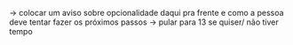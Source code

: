 
-> colocar um aviso sobre opcionalidade daqui pra frente e como a pessoa deve tentar fazer os próximos passos
-> pular para 13 se quiser/ não tiver tempo
